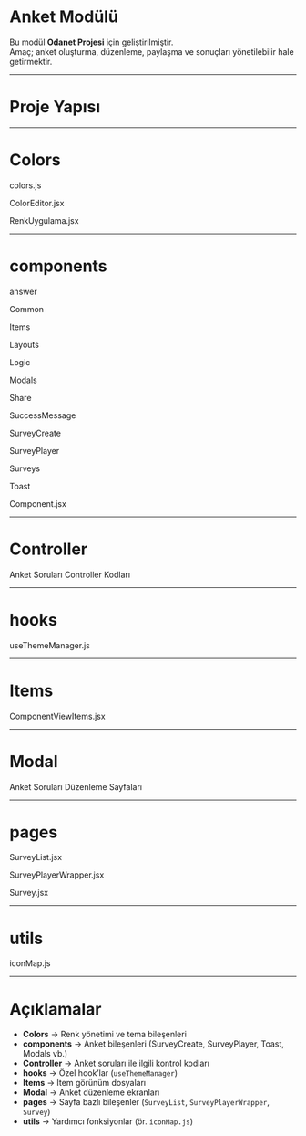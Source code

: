 #  Anket Modülü

Bu modül **Odanet Projesi** için geliştirilmiştir.  
Amaç; anket oluşturma, düzenleme, paylaşma ve sonuçları yönetilebilir hale getirmektir.  

---

#  Proje Yapısı

---
# Colors 
  
   colors.js

   ColorEditor.jsx
  
   RenkUygulama.jsx

---
# components
  
   answer

   Common

   Items

   Layouts

   Logic

   Modals

   Share

   SuccessMessage

   SurveyCreate

   SurveyPlayer

   Surveys

   Toast

   Component.jsx

---
# Controller

   Anket Soruları Controller Kodları

---
# hooks

   useThemeManager.js

---
# Items

   ComponentViewItems.jsx

---
# Modal

   Anket Soruları Düzenleme Sayfaları

---
# pages

   SurveyList.jsx

   SurveyPlayerWrapper.jsx

   Survey.jsx

---
# utils

   iconMap.js

---

# Açıklamalar

- **Colors** → Renk yönetimi ve tema bileşenleri  
- **components** → Anket bileşenleri (SurveyCreate, SurveyPlayer, Toast, Modals vb.)  
- **Controller** → Anket soruları ile ilgili kontrol kodları  
- **hooks** → Özel hook’lar (`useThemeManager`)  
- **Items** → Item görünüm dosyaları  
- **Modal** → Anket düzenleme ekranları  
- **pages** → Sayfa bazlı bileşenler (`SurveyList`, `SurveyPlayerWrapper`, `Survey`)  
- **utils** → Yardımcı fonksiyonlar (ör. `iconMap.js`)  





